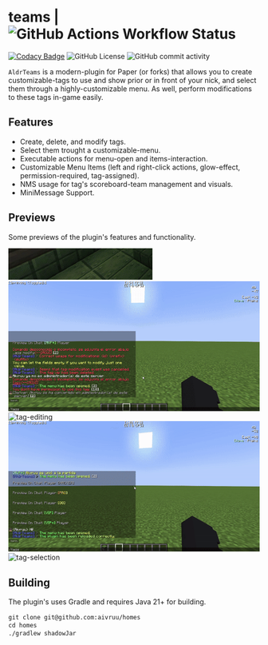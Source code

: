 # teams | ![GitHub Actions Workflow Status](https://img.shields.io/github/actions/workflow/status/aivruu/teams/build.yml)
[![Codacy Badge](https://app.codacy.com/project/badge/Grade/b08871d529b147f79ef24a9856abdee1)](https://app.codacy.com/gh/aivruu/teams/dashboard?utm_source=gh&utm_medium=referral&utm_content=&utm_campaign=Badge_grade)
![GitHub License](https://img.shields.io/github/license/aivruu/teams)
![GitHub commit activity](https://img.shields.io/github/commit-activity/t/aivruu/teams)

`AldrTeams` is a modern-plugin for Paper (or forks) that allows you to create customizable-tags to use and show prior or
in front of your nick, and select them through a highly-customizable menu. As well, perform modifications to these tags
in-game easily.

## Features
* Create, delete, and modify tags.
* Select them trought a customizable-menu.
* Executable actions for menu-open and items-interaction.
* Customizable Menu Items (left and right-click actions, glow-effect, permission-required, tag-assigned).
* NMS usage for tag's scoreboard-team management and visuals.
* MiniMessage Support.

## Previews
Some previews of the plugin's features and functionality.

![join-tag-view](https://github.com/aivruu/teams/blob/main/previews/join-tag-view.gif)
![menu-viewer](https://github.com/aivruu/teams/blob/main/previews/menu-viewer.gif)
![tag-editing](https://github.com/aivruu/teams/blob/main/previews/tag-editing.gif)
![tag-right-click-preview](https://github.com/aivruu/teams/blob/main/previews/tag-right-click-preview.gif)
![tag-selection](https://github.com/aivruu/teams/blob/main/previews/tag-selection.gif)

## Building
The plugin's uses Gradle and requires Java 21+ for building.
```
git clone git@github.com:aivruu/homes
cd homes
./gradlew shadowJar
```
